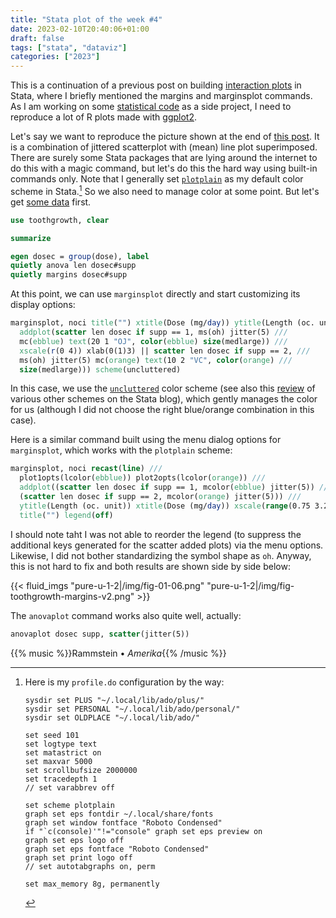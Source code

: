 ```yaml
---
title: "Stata plot of the week #4"
date: 2023-02-10T20:40:06+01:00
draft: false
tags: ["stata", "dataviz"]
categories: ["2023"]
---
```


This is a continuation of a previous post on building [interaction plots](/post/stata-plot-03/) in Stata, where I briefly mentioned the margins and marginsplot commands. As I am working on some [statistical code](/post/biostatistical-methods/) as a side project, I need to reproduce a lot of R plots made with [ggplot2](https://cran.r-project.org/web/packages/ggplot2/).

Let's say we want to reproduce the picture shown at the end of [this post](/post/python-datatable/). It is a combination of jittered scatterplot with (mean) line plot superimposed. There are surely some Stata packages that are lying around the internet to do this with a magic command, but let's do this the hard way using built-in commands only. Note that I generally set [`plotplain`](https://journals.sagepub.com/doi/10.1177/1536867X1701700313) as my default color scheme in Stata.[^1] So we also need to manage color at some point. But let's get [some data](/pub/toothgrowth.dta) first.

```stata
use toothgrowth, clear

summarize

egen dosec = group(dose), label
quietly anova len dosec#supp
quietly margins dosec#supp
```

At this point, we can use `marginsplot` directly and start customizing its display options:

```stata
marginsplot, noci title("") xtitle(Dose (mg/day)) ytitle(Length (oc. unit)) ///
  addplot(scatter len dosec if supp == 1, ms(oh) jitter(5) ///
  mc(ebblue) text(20 1 "OJ", color(ebblue) size(medlarge)) ///
  xscale(r(0 4)) xlab(0(1)3) || scatter len dosec if supp == 2, ///
  ms(oh) jitter(5) mc(orange) text(10 2 "VC", color(orange) ///
  size(medlarge))) scheme(uncluttered)
```

In this case, we use the [`uncluttered`](https://github.com/graykimbrough/uncluttered-stata-graphs) color scheme (see also this [review](https://blog.stata.com/2018/10/02/scheming-your-way-to-your-favorite-graph-style/) of various other schemes on the Stata blog), which gently manages the color for us (although I did not choose the right blue/orange combination in this case).

Here is a similar command built using the menu dialog options for `marginsplot`, which works with the `plotplain` scheme:

```stata
marginsplot, noci recast(line) ///
  plot1opts(lcolor(ebblue)) plot2opts(lcolor(orange)) ///
  addplot((scatter len dosec if supp == 1, mcolor(ebblue) jitter(5)) ///
  (scatter len dosec if supp == 2, mcolor(orange) jitter(5))) ///
  ytitle(Length (oc. unit)) xtitle(Dose (mg/day)) xscale(range(0.75 3.25)) ///
  title("") legend(off)
```

I should note taht I was not able to reorder the legend (to suppress the additional keys generated for the scatter added plots) via the menu options. Likewise, I did not bother standardizing the symbol shape as `oh`. Anyway, this is not hard to fix and both results are shown side by side below:

{{< fluid_imgs
"pure-u-1-2|/img/fig-01-06.png"
"pure-u-1-2|/img/fig-toothgrowth-margins-v2.png" >}}

The `anovaplot` command works also quite well, actually:

```stata
anovaplot dosec supp, scatter(jitter(5))
```

{{% music %}}Rammstein • _Amerika_{{% /music %}}

[^1]: Here is my `profile.do` configuration by the way:

        sysdir set PLUS "~/.local/lib/ado/plus/"
        sysdir set PERSONAL "~/.local/lib/ado/personal/"
        sysdir set OLDPLACE "~/.local/lib/ado/"

        set seed 101
        set logtype text
        set matastrict on
        set maxvar 5000
        set scrollbufsize 2000000
        set tracedepth 1
        // set varabbrev off

        set scheme plotplain
        graph set eps fontdir ~/.local/share/fonts
        graph set window fontface "Roboto Condensed"
        if "`c(console)'"!="console" graph set eps preview on
        graph set eps logo off
        graph set eps fontface "Roboto Condensed"
        graph set print logo off
        // set autotabgraphs on, perm

        set max_memory 8g, permanently
